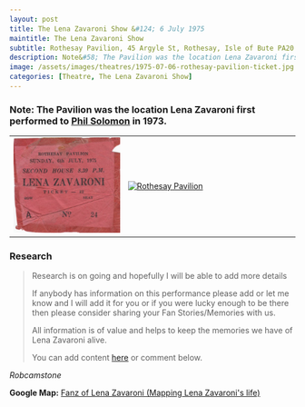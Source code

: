 ```yaml
---
layout: post
title: The Lena Zavaroni Show &#124; 6 July 1975
maintitle: The Lena Zavaroni Show
subtitle: Rothesay Pavilion, 45 Argyle St, Rothesay, Isle of Bute PA20 0AU
description: Note&#58; The Pavilion was the location Lena Zavaroni first performed to Phil Solomon in 1973.
image: /assets/images/theatres/1975-07-06-rothesay-pavilion-ticket.jpg
categories: [Theatre, The Lena Zavaroni Show]
---
```


### Note: The Pavilion was the location Lena Zavaroni first performed to [Phil Solomon](/biography/lena-zavaroni#tommy-scott) in 1973.

<table>
<tr>
<td style="width:40%;">
<a href="/assets/images/theatres/1975-07-06-rothesay-pavilion-ticket.jpg"><img src="/assets/images/theatres/1975-07-06-rothesay-pavilion-ticket.jpg" alt="Rothesay Pavilion Ticket" class="full-width zoom-in" /></a>
</td>

<td style="width:60%;">
<a data-flickr-embed="true"  href="https://www.flickr.com/photos/ilike/155714517" title="Rothesay Pavilion"><img src="https://live.staticflickr.com/57/155714517_863bab3a6e_n.jpg" width="auto" height="300" alt="Rothesay Pavilion"></a><script async src="//embedr.flickr.com/assets/client-code.js" charset="utf-8"></script>
</td>
</tr>
</table>

### Research
> Research is on going and hopefully I will be able to add more details
>
> If anybody has information on this performance please add or let me know and I will add it for you or if you were lucky enough to be there then please consider sharing your Fan Stories/Memories with us.
>
> All information is of value and helps to keep the memories we have of Lena Zavaroni alive.
>
> You can add content [here](https://github.com/FanzOfLenaZavaroni/fanzoflenazavaroni.github.io) or comment below.

<cite>Robcamstone</cite>

**Google Map:**
<span class="post-categories">[Fanz of Lena Zavaroni (Mapping Lena Zavaroni's life)](https://www.google.com/maps/d/u/0/viewer?hl=en&mid=1D1D0ERV_FQMNb9XZzJ-J3yUlK8aI4vhI&ll=55.84073300000004%2C-5.061739999999986&z=19)</span>

